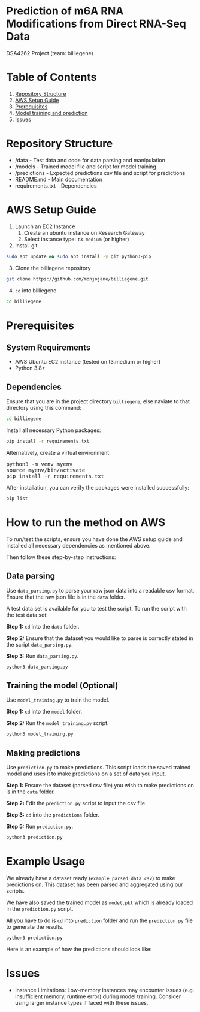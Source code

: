 # Prediction of m6A RNA Modifications from Direct RNA-Seq Data
DSA4262 Project (team: billiegene)

# Table of Contents
1. [Repository Structure](https://github.com/monjojane/billiegene/tree/main?tab=readme-ov-file#repository-structure)
2. [AWS Setup Guide](https://github.com/monjojane/billiegene/tree/main?tab=readme-ov-file#aws-setup-guide)
3. [Prerequisites](https://github.com/monjojane/billiegene/tree/main?tab=readme-ov-file#prerequisites)
5. [Model training and prediction](https://github.com/monjojane/billiegene/tree/main?tab=readme-ov-file#model-training-and-prediction)
6. [Issues](https://github.com/monjojane/billiegene/tree/main?tab=readme-ov-file#issues)

# Repository Structure
- /data - Test data and code for data parsing and manipulation
- /models - Trained model file and script for model training
- /predictions - Expected predictions csv file and script for predictions
- README.md - Main documentation
- requirements.txt - Dependencies


# AWS Setup Guide 
1. Launch an EC2 Instance
   1. Create an ubuntu instance on Research Gateway
   2. Select instance type: `t3.medium` (or higher)
2. Install git 
```bash
sudo apt update && sudo apt install -y git python3-pip 
```
3. Clone the billiegene repository
``` bash
git clone https://github.com/monjojane/billiegene.git  
```
4. `cd` into billiegene
```bash
cd billiegene
```

# Prerequisites

## System Requirements 
- AWS Ubuntu EC2 instance (tested on t3.medium or higher)
- Python 3.8+

## Dependencies 
Ensure that you are in the project directory `billiegene`, else naviate to that directory using this command:
```bash
cd billiegene
```

Install all necessary Python packages:
```bash
pip install -r requirements.txt
```

Alternatively, create a virtual environment:
<pre>python3 -m venv myenv  
source myenv/bin/activate  
pip install -r requirements.txt</pre>

After installation, you can verify the packages were installed successfully:
```bash
pip list
```

# How to run the method on AWS

To run/test the scripts, ensure you have done the AWS setup guide and installed all necessary dependencies as mentioned above. 

Then follow these step-by-step instructions:

## Data parsing
Use `data_parsing.py` to parse your raw json data into a readable csv format.
Ensure that the raw json file is in the `data` folder.

A test data set is available for you to test the script. To run the script with the test data set:

**Step 1:** `cd` into the `data` folder.

**Step 2:**  Ensure that the dataset you would like to parse is correctly stated in the script `data_parsing.py`.

**Step 3:** Run `data_parsing.py`.

```bash 
python3 data_parsing.py
```

## Training the model (Optional)
Use `model_training.py` to train the model.

**Step 1:** `cd` into the `model` folder.

**Step 2:** Run the `model_training.py` script.

```bash
python3 model_training.py
```

## Making predictions
Use `prediction.py` to make predictions. This script loads the saved trained model and uses it to make predictions on a set of data you input.

**Step 1:** Ensure the dataset (parsed csv file) you wish to make predictions on is in the `data` folder.

**Step 2:** Edit the `prediction.py` script to input the csv file.

**Step 3:** `cd` into the `predictions` folder.

**Step 5:** Run `prediction.py`.

```bash
python3 prediction.py
```

# Example Usage
We already have a dataset ready (`example_parsed_data.csv`) to make predictions on. This dataset has been parsed and aggregated using our scripts. 

We have also saved the trained model as `model.pkl` which is already loaded in the `prediction.py` script.

All you have to do is `cd` into `prediction` folder and run the `prediction.py` file to generate the results.

```bash
python3 prediction.py
```
Here is an example of how the predictions should look like:

# Issues
- Instance Limitations:
  Low-memory instances may encounter issues (e.g. insufficient memory, runtime error) during model training. Consider using larger instance types if faced with these issues.
